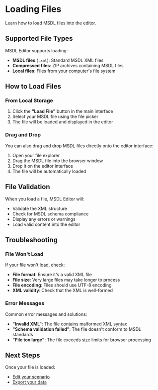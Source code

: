 # Loading Files

Learn how to load MSDL files into the editor.

## Supported File Types

MSDL Editor supports loading:

- **MSDL files** (`.xml`): Standard MSDL XML files
- **Compressed files**: ZIP archives containing MSDL files
- **Local files**: Files from your computer's file system

## How to Load Files

### From Local Storage

1. Click the **"Load File"** button in the main interface
2. Select your MSDL file using the file picker
3. The file will be loaded and displayed in the editor

### Drag and Drop

You can also drag and drop MSDL files directly onto the editor interface:

1. Open your file explorer
2. Drag the MSDL file into the browser window
3. Drop it on the editor interface
4. The file will be automatically loaded

## File Validation

When you load a file, MSDL Editor will:

- Validate the XML structure
- Check for MSDL schema compliance
- Display any errors or warnings
- Load valid content into the editor

## Troubleshooting

### File Won't Load

If your file won't load, check:

- **File format**: Ensure it's a valid XML file
- **File size**: Very large files may take longer to process
- **File encoding**: Files should use UTF-8 encoding
- **XML validity**: Check that the XML is well-formed

### Error Messages

Common error messages and solutions:

- **"Invalid XML"**: The file contains malformed XML syntax
- **"Schema validation failed"**: The file doesn't conform to MSDL standards
- **"File too large"**: The file exceeds size limits for browser processing

## Next Steps

Once your file is loaded:
- [Edit your scenario](./editing-scenarios)
- [Export your data](./exporting-data)